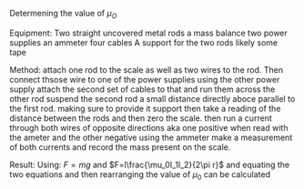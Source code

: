 Determening the value of $\mu_O$

Equipment:
Two straight uncovered metal rods
a mass balance
two power supplies
an ammeter
four cables
A support for the two rods
likely some tape

Method:
attach one rod to the scale as well as two wires to the rod. Then connect thsose wire to one of the power supplies
using the other power supply attach the second set of cables to that and run them across the other rod
suspend the second rod a small distance directly aboce parallel to the first rod. making sure to provide it support
then take a reading of the distance between the rods and then zero the scale.
then run a current through both wires of opposite directions aka one positive when read with the ameter and the other negative
using the ammeter make a measurement of both currents and record the mass present on the scale.

Result:
Using: $F=mg$ and $F=l\frac{\mu_0I_1I_2}{2\pi r}$
and equating the two equations and then rearranging the value of $\mu_0$ can be calculated


